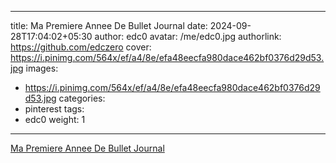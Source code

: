 
---
title: Ma Premiere Annee De Bullet Journal
date: 2024-09-28T17:04:02+05:30
author: edc0
avatar: /me/edc0.jpg
authorlink: https://github.com/edczero
cover: https://i.pinimg.com/564x/ef/a4/8e/efa48eecfa980dace462bf0376d29d53.jpg
images:
   - https://i.pinimg.com/564x/ef/a4/8e/efa48eecfa980dace462bf0376d29d53.jpg
categories:
  - pinterest
tags:
  - edc0
weight: 1
---

<!--more-->

[Ma Premiere Annee De Bullet Journal](https://in.pinterest.com/pin/91901648639756260/)

	